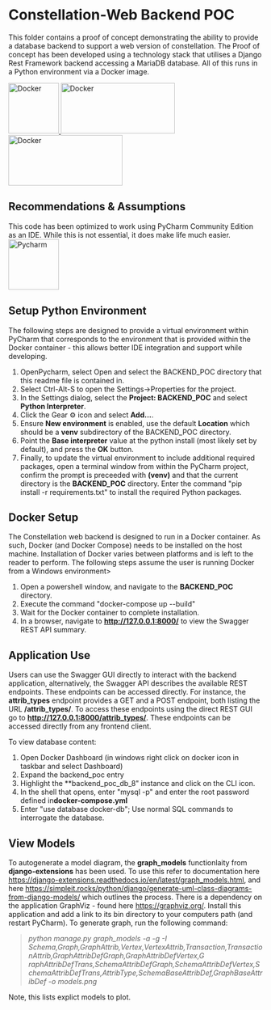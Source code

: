 # Constellation-Web Backend POC

This folder contains a proof of concept demonstrating the ability to provide a database backend to
support a web version of constellation. The Proof of concept has been developed using a technology
stack that utilises a Django Rest Framework backend accessing a MariaDB database. All of this runs
in a Python environment via a Docker image.

<a href="https://www.docker.com">
<img src="https://www.docker.com/sites/default/files/d8/Docker-R-Logo-08-2018-Monochomatic-RGB_Moby-x1.png" alt="Docker" width="100" height="100">
</a>
<a href="https://www.django-rest-framework.org/">
<img src="https://www.django-rest-framework.org/img/logo.png" alt="Docker" width="226" height="100">
</a>
<a href="https://mariadb.org/">
<img src="https://mariadb.org/wp-content/themes/twentynineteen-child/icons/mariadb_org_rgb_h.svg" alt="Docker" width="226" height="100">
</a>

## Recommendations & Assumptions
This code has been optimized to work using PyCharm Community Edition as an IDE. While this is not
essential, it does make life much easier.
<a href="https://www.jetbrains.com/pycharm/download/#section=windows">
<img src="https://upload.wikimedia.org/wikipedia/commons/thumb/a/a1/PyCharm_Logo.svg/1200px-PyCharm_Logo.svg.png" alt="Pycharm" width="100" height="100">
</a>

## Setup Python Environment 
The following steps are designed to provide a virtual environment within PyCharm that corresponds to
the environment that is provided within the Docker container - this allows better IDE integration and
support while developing.
1. OpenPycharm, select Open and select the BACKEND_POC directory that this readme file is contained in.
2. Select Ctrl-Alt-S to open the Settings->Properties for the project.
3. In the Settings dialog, select the **Project: BACKEND_POC** and select **Python Interpreter**.
4. Click the Gear :gear: icon and select **Add...**.
5. Ensure **New environment** is enabled, use the default **Location** which should be a **venv** 
subdirectory of the BACKEND_POC directory.
6. Point the **Base interpreter** value at the python install (most likely set by default), and press
the **OK** button.
7. Finally, to update the virtual environment to include additional required packages, open a terminal
window from within the PyCharm project, confirm the prompt is preceeded with **(venv)** and that the
current directory is the **BACKEND_POC** directory. Enter the command  "pip install -r requirements.txt"
to install the required Python packages.

## Docker Setup
The Constellation web backend is designed to run in a Docker container. As such, Docker (and Docker
Compose) needs to be installed on the host machine. Installation of Docker varies between platforms and
is left to the reader to perform.
The following steps assume the user is running Docker from a Windows environment>
1. Open a powershell window, and navigate to the **BACKEND_POC** directory.
2. Execute the command "docker-compose up --build"
3. Wait for the Docker container to complete installation.
4. In a browser, navigate to **http://127.0.0.1:8000/** to view the Swagger REST API summary.

## Application Use
Users can  use the Swagger GUI directly to interact with the backend application, alternatively, the
Swagger API describes the available REST endpoints. These endpoints can be accessed directly. For
instance, the **attrib_types** endpoint provides a GET and a POST endpoint, both listing the URL
**/attrib_types/**. To access these endpoints using the direct REST GUI go to
**http://127.0.0.1:8000/attrib_types/**. These endpoints can be accessed directly from any frontend
client.

To view database content:
1. Open Docker Dashboard (in windows right click on docker icon in taskbar and select Dashboard)
2. Expand the backend_poc entry
3. Highlight the **backend_poc_db_8" instance and click on the CLI icon.
4. In the shell that opens, enter "mysql -p" and enter the root password defined in**docker-compose.yml**
5. Enter "use database docker-db";
Use normal SQL commands to interrogate the database.

## View Models
To autogenerate a model diagram, the **graph_models** functionlaity from **django-extensions**
has been used. To use this refer to documentation here 
https://django-extensions.readthedocs.io/en/latest/graph_models.html, and here
https://simpleit.rocks/python/django/generate-uml-class-diagrams-from-django-models/
which outlines the process.
There is a dependency on the application GraphViz - found here https://graphviz.org/. Install this
application and add a link to its bin directory to your computers path (and restart PyCharm).
To generate graph, run the following command:
><em>python manage.py graph_models -a -g -I Schema,Graph,GraphAttrib,Vertex,VertexAttrib,Transaction,TransactionAttrib,GraphAttribDefGraph,GraphAttribDefVertex,G
raphAttribDefTrans,SchemaAttribDefGraph,SchemaAttribDefVertex,SchemaAttribDefTrans,AttribType,SchemaBaseAttribDef,GraphBaseAttribDef -o models.png</em>

Note, this lists explict models to plot.


